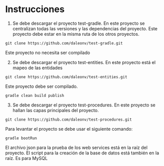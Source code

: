 # Instrucciones

1) Se debe descargar el proyecto test-gradle. En este proyecto se centralizan todas las versiones y las dependencias del proyecto.
   Este proyecto debe estar en la misma ruta de los otros proyectos.

`git clone https://github.com/daleonv/test-gradle.git`

Este proyecto no necesita ser compilado

2) Se debe descargar el proyecto test-entities. En este proyecto está el mapeo de las entidades

`git clone https://github.com/daleonv/test-entities.git`

Este proyecto debe ser compilado.

`gradle clean build publish`

3) Se debe descargar el proyecto test-procedures. En este proyecto se hallan las capas principales del proyecto.

`git clone https://github.com/daleonv/test-procedures.git`

Para levantar el proyecto se debe usar el siguiente comando:

`gradle bootRun`

El archivo json para la prueba de los web services está en la raíz del proyecto.
El script para la creación de la base de datos está también en la raíz. Es para MySQL
